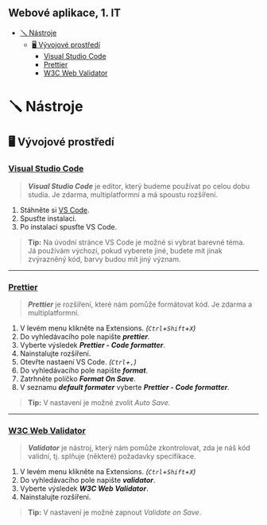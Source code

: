 ## Webové aplikace, 1. IT

- [🪛 Nástroje](#-nástroje)
  - [🖥️ Vývojové prostředí](#️-vývojové-prostředí)
    - [Visual Studio Code](#visual-studio-code)
    - [Prettier](#prettier)
    - [W3C Web Validator](#w3c-web-validator)

# 🪛 Nástroje

## 🖥️ Vývojové prostředí

### [Visual Studio Code](https://code.visualstudio.com/)

> **_Visual Studio Code_** je editor, který budeme používat po celou dobu studia.
> Je zdarma, multiplatformní a má spoustu rozšíření.

1. Stáhněte si [VS Code](https://code.visualstudio.com/).
2. Spusťte instalaci.
3. Po instalaci spusťte VS Code.

> **Tip:**
> Na úvodní stránce VS Code je možné si vybrat barevné téma.  
> Já používám výchozí, pokud vyberete jiné, budete mít jinak zvýrazněný kód, barvy budou mít jiný význam.

---

### [Prettier](https://marketplace.visualstudio.com/items?itemName=esbenp.prettier-vscode)

> **_Prettier_** je rozšíření, které nám pomůže formátovat kód.
> Je zdarma a multiplatformní.

1. V levém menu klikněte na Extensions. _(`Ctrl`+`Shift`+`X`)_
2. Do vyhledávacího pole napište **_prettier_**.
3. Vyberte výsledek **_Prettier - Code formatter_**.
4. Nainstalujte rozšíření.
5. Otevřte nastaení VS Code. _(`Ctrl`+`,`)_
6. Do vyhledávacího pole napište **_format_**.
7. Zatrhněte políčko **_Format On Save_**.
8. V seznamu **_default formater_** vyberte **_Prettier - Code formatter_**.

> **Tip:**
> V nastavení je možné zvolit _Auto Save._

---

### [W3C Web Validator](https://marketplace.visualstudio.com/items?itemName=Umoxfo.vscode-w3cvalidation)

> **_Validator_** je nástroj, který nám pomůže zkontrolovat, zda je náš kód validní, tj. splňuje (některé) požadavky specifikace.

1. V levém menu klikněte na Extensions. _(`Ctrl`+`Shift`+`X`)_
2. Do vyhledávacího pole napište **_validator_**.
3. Vyberte výsledek **_W3C Web Validator_**.
4. Nainstalujte rozšíření.

> **Tip:**
> V nastavení je možné zapnout _Validate on Save_.
